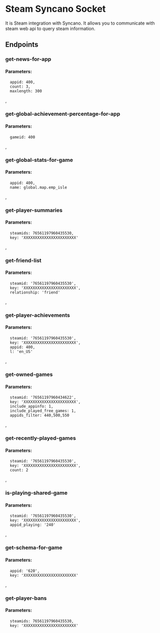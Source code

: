 # Steam Syncano Socket

It is Steam integration with Syncano. It allows you to communicate with steam web api to query steam information.

## Endpoints

### get-news-for-app

#### Parameters:

      appid: 400,
      count: 3,
      maxlength: 300

,
### get-global-achievement-percentage-for-app

#### Parameters:

      gameid: 400

,
### get-global-stats-for-game

#### Parameters:

      appid: 400,
      name: global.map.emp_isle

,
### get-player-summaries

#### Parameters:

      steamids: 76561197960435530,
      key: 'XXXXXXXXXXXXXXXXXXXXXXX'

,
### get-friend-list

#### Parameters:

      steamid: '76561197960435530',
      key: 'XXXXXXXXXXXXXXXXXXXXXXX',
      relationship: 'friend'

,
### get-player-achievements

#### Parameters:

      steamid: '76561197960435530',
      key: 'XXXXXXXXXXXXXXXXXXXXXXX',
      appid: 400,
      l: 'en_US'

,
### get-owned-games

#### Parameters:

      steamid: '76561197960434622',
      key: 'XXXXXXXXXXXXXXXXXXXXXXX',
      include_appinfo: 1,
      include_played_free_games: 1,
      appids_filter: 440,500,550

,
### get-recently-played-games

#### Parameters:

      steamid: '76561197960435530',
      key: 'XXXXXXXXXXXXXXXXXXXXXXX',
      count: 2

,
### is-playing-shared-game

#### Parameters:

      steamid: '76561197960435530',
      key: 'XXXXXXXXXXXXXXXXXXXXXXX',
      appid_playing: '240'

,
### get-schema-for-game

#### Parameters:

      appid: '620',
      key: 'XXXXXXXXXXXXXXXXXXXXXXX'

,
### get-player-bans

#### Parameters:

      steamids: 76561197960435530,
      key: 'XXXXXXXXXXXXXXXXXXXXXXX'

